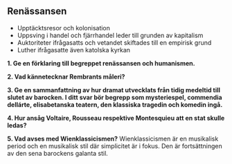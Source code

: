 ## Renässansen
- Upptäcktsresor och kolonisation
- Uppsving i handel och fjärrhandel leder till grunden av kapitalism
- Auktoriteter ifrågasatts och vetandet skiftades till en empirisk grund
- Luther ifrågasatte även katolska kyrkan





**1. Ge en förklaring till begreppet renässansen och humanismen.**

**2. Vad kännetecknar Rembrants måleri?**

**3. Ge en sammanfattning av hur dramat utvecklats från tidig medeltid till slutet av barocken. I ditt svar bör begrepp som mysteriespel, commendia dellárte, elisabetanska teatern, den klassiska tragedin och komedin ingå.**

**4. Hur ansåg Voltaire, Rousseau respektive Montesquieu att en stat skulle ledas?**

**5. Vad avses med Wienklassicismen?**
Wienklassicismen är en musikalisk period och en musikalisk stil där simplicitet är i fokus. Den är fortsättningen av den sena barockens galanta stil.